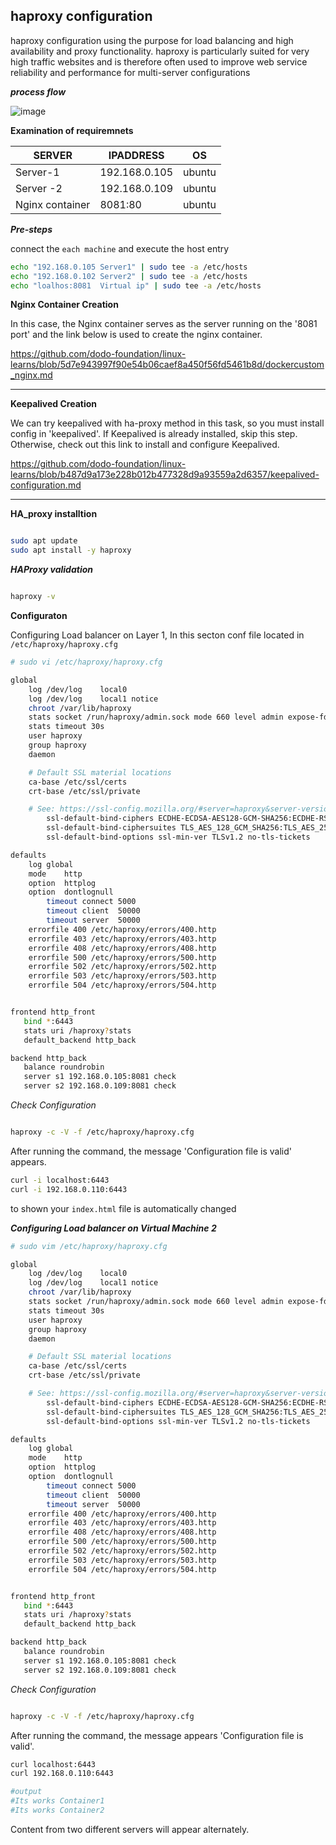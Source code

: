## haproxy configuration

haproxy configuration using the purpose for load balancing and high availability and proxy functionality. haproxy is particularly suited for very high traffic websites and is therefore often used to improve web service reliability and performance for multi-server configurations

_**process flow**_

![image](https://assets.digitalocean.com/articles/high_availability/ha-diagram-animated.gif)


**Examination of requiremnets**

|SERVER| IPADDRESS|OS|
|---|---|---|
|Server-1| 192.168.0.105| ubuntu |
|Server -2| 192.168.0.109| ubuntu |
|Nginx container| 8081:80 | ubuntu |

_**Pre-steps**_

connect the `each machine` and execute the host entry

```bash
echo "192.168.0.105 Server1" | sudo tee -a /etc/hosts
echo "192.168.0.102 Server2" | sudo tee -a /etc/hosts
echo "loalhos:8081  Virtual ip" | sudo tee -a /etc/hosts
```

**Nginx Container Creation**

In this case, the Nginx container serves as the server running on the '8081 port' and the link below is used to create the nginx container.

https://github.com/dodo-foundation/linux-learns/blob/5d7e943997f90e54b06caef8a450f56fd5461b8d/dockercustom_nginx.md

---

**Keepalived Creation**

We can try keepalived with ha-proxy method in this task, so you must install config in 'keepalived'. If Keepalived is already installed, skip this step. Otherwise, check out this link to install and configure Keepalived.

https://github.com/dodo-foundation/linux-learns/blob/b487d9a173e228b012b477328d9a93559a2d6357/keepalived-configuration.md

---

**HA_proxy installtion**

```bash

sudo apt update 
sudo apt install -y haproxy

```

_**HAProxy validation**_

```bash

haproxy -v

```

**Configuraton**

Configuring Load balancer on Layer 1, In this secton conf file located in `/etc/haproxy/haproxy.cfg`


```bash
# sudo vi /etc/haproxy/haproxy.cfg

global
	log /dev/log	local0
	log /dev/log	local1 notice
	chroot /var/lib/haproxy
	stats socket /run/haproxy/admin.sock mode 660 level admin expose-fd listeners
	stats timeout 30s
	user haproxy
	group haproxy
	daemon

	# Default SSL material locations
	ca-base /etc/ssl/certs
	crt-base /etc/ssl/private

	# See: https://ssl-config.mozilla.org/#server=haproxy&server-version=2.0.3&config=intermediate
        ssl-default-bind-ciphers ECDHE-ECDSA-AES128-GCM-SHA256:ECDHE-RSA-AES128-GCM-SHA256:ECDHE-ECDSA-AES256-GCM-SHA384:ECDHE-RSA-AES256-GCM-SHA384:ECDHE-ECDSA-CHACHA20-POLY1305:ECDHE-RSA-CHACHA20-POLY1305:DHE-RSA-AES128-GCM-SHA256:DHE-RSA-AES256-GCM-SHA384
        ssl-default-bind-ciphersuites TLS_AES_128_GCM_SHA256:TLS_AES_256_GCM_SHA384:TLS_CHACHA20_POLY1305_SHA256
        ssl-default-bind-options ssl-min-ver TLSv1.2 no-tls-tickets

defaults
	log	global
	mode	http
	option	httplog
	option	dontlognull
        timeout connect 5000
        timeout client  50000
        timeout server  50000
	errorfile 400 /etc/haproxy/errors/400.http
	errorfile 403 /etc/haproxy/errors/403.http
	errorfile 408 /etc/haproxy/errors/408.http
	errorfile 500 /etc/haproxy/errors/500.http
	errorfile 502 /etc/haproxy/errors/502.http
	errorfile 503 /etc/haproxy/errors/503.http
	errorfile 504 /etc/haproxy/errors/504.http


frontend http_front
   bind *:6443
   stats uri /haproxy?stats
   default_backend http_back

backend http_back
   balance roundrobin
   server s1 192.168.0.105:8081 check
   server s2 192.168.0.109:8081 check
```

_Check Configuration_

```bash

haproxy -c -V -f /etc/haproxy/haproxy.cfg

```

After running the command, the message 'Configuration file is valid' appears. 

```bash 
curl -i localhost:6443
curl -i 192.168.0.110:6443
```

to shown your `index.html` file is automatically changed


_**Configuring Load balancer on Virtual Machine 2**_


```bash
# sudo vim /etc/haproxy/haproxy.cfg

global
	log /dev/log	local0
	log /dev/log	local1 notice
	chroot /var/lib/haproxy
	stats socket /run/haproxy/admin.sock mode 660 level admin expose-fd listeners
	stats timeout 30s
	user haproxy
	group haproxy
	daemon

	# Default SSL material locations
	ca-base /etc/ssl/certs
	crt-base /etc/ssl/private

	# See: https://ssl-config.mozilla.org/#server=haproxy&server-version=2.0.3&config=intermediate
        ssl-default-bind-ciphers ECDHE-ECDSA-AES128-GCM-SHA256:ECDHE-RSA-AES128-GCM-SHA256:ECDHE-ECDSA-AES256-GCM-SHA384:ECDHE-RSA-AES256-GCM-SHA384:ECDHE-ECDSA-CHACHA20-POLY1305:ECDHE-RSA-CHACHA20-POLY1305:DHE-RSA-AES128-GCM-SHA256:DHE-RSA-AES256-GCM-SHA384
        ssl-default-bind-ciphersuites TLS_AES_128_GCM_SHA256:TLS_AES_256_GCM_SHA384:TLS_CHACHA20_POLY1305_SHA256
        ssl-default-bind-options ssl-min-ver TLSv1.2 no-tls-tickets

defaults
	log	global
	mode	http
	option	httplog
	option	dontlognull
        timeout connect 5000
        timeout client  50000
        timeout server  50000
	errorfile 400 /etc/haproxy/errors/400.http
	errorfile 403 /etc/haproxy/errors/403.http
	errorfile 408 /etc/haproxy/errors/408.http
	errorfile 500 /etc/haproxy/errors/500.http
	errorfile 502 /etc/haproxy/errors/502.http
	errorfile 503 /etc/haproxy/errors/503.http
	errorfile 504 /etc/haproxy/errors/504.http


frontend http_front
   bind *:6443
   stats uri /haproxy?stats
   default_backend http_back

backend http_back
   balance roundrobin
   server s1 192.168.0.105:8081 check
   server s2 192.168.0.109:8081 check
```

_Check Configuration_

```bash

haproxy -c -V -f /etc/haproxy/haproxy.cfg

```

After running the command, the message appears 'Configuration file is valid'. 

```bash 
curl localhost:6443
curl 192.168.0.110:6443

#output
#Its works Container1
#Its works Container2
```
Content from two different servers will appear alternately.

